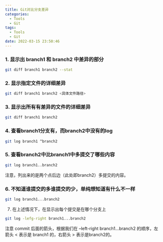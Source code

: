 ```yaml
---
title: Git对比分支差异
categories:
  - Tools
  - Git
tags:
  - Tools
  - Git
date: 2022-03-15 23:50:46
---
```


### 1. 显示出 branch1 和 branch2 中差异的部分
```sh
git diff branch1 branch2 --stat
```

### 2. 显示指定文件的详细差异
```sh
git diff branch1 branch2 <具体文件路径>
```

### 3. 显示出所有有差异的文件的详细差异
```sh
git diff branch1 branch2
```

### 4. 查看branch1分支有，而branch2中没有的log
```sh
git log branch1 ^branch2
```

### 5. 查看branch2中比branch1中多提交了哪些内容
```sh
git log branch1..branch2
```
注意，列出来的是两个点后边（此处即branch2）多提交的内容。

### 6. 不知道谁提交的多谁提交的少，单纯想知道有什么不一样
```sh
git log branch1...branch2
```

7. 在上述情况下，在显示出每个提交是在哪个分支上
```sh
git log -lefg-right branch1...branch2
```
注意 commit 后面的箭头，根据我们在 –left-right branch1…branch2 的顺序，左箭头 < 表示是 branch1 的，右箭头 > 表示是branch2的。
